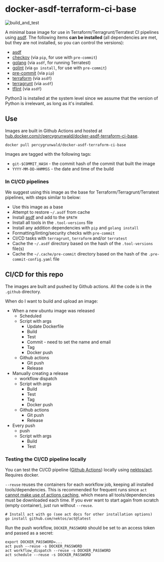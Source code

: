 # docker-asdf-terraform-ci-base

![build_and_test](https://github.com/percygrunwald/docker-asdf-terraform-ci-base/actions/workflows/build_and_test.yml/badge.svg)

A minimal base image for use in Terraform/Terragrunt/Terratest CI pipelines using [asdf](http://asdf-vm.com/). The following items **can be installed** (all dependencies are met, but they are not installed, so you can control the versions):

- [asdf](http://asdf-vm.com/)
- [checkov](https://github.com/bridgecrewio/checkov) (via `pip`, for use with `pre-commit`)
- [golang](https://go.dev/) (via `asdf`, for running Terratest)
- [golint](https://github.com/golang/lint) (via `go install`, for use with `pre-commit`)
- [pre-commit](https://pre-commit.com/) (via `pip`)
- [terraform](https://www.terraform.io/) (via `asdf`)
- [terragrunt](https://terragrunt.gruntwork.io/) (via `asdf`)
- [tflint](https://github.com/terraform-linters/tflint) (via `asdf`)

Python3 is installed at the system level since we assume that the version of Python is irrelevant, as long as it's installed.

## Use

Images are built in Github Actions and hosted at [hub.docker.com/r/percygrunwald/docker-asdf-terraform-ci-base](https://hub.docker.com/r/percygrunwald/docker-asdf-terraform-ci-base).

```
docker pull percygrunwald/docker-asdf-terraform-ci-base
```

Images are tagged with the following tags:

- `git-$COMMIT_HASH` - the commit hash of the commit that built the image
- `YYYY-MM-DD-HHMMSS` - the date and time of the build

### In CI/CD pipelines

We suggest using this image as the base for Terraform/Terragrunt/Terratest pipelines, with steps similar to below:

- Use this image as a base
- Attempt to restore `~/.asdf` from cache
- Install [asdf](http://asdf-vm.com/) and add to the `$PATH`
- Install all tools in the `.tool-versions` file
- Install any addition dependencies with `pip` and `golang install`
- Formatting/linting/security checks with `pre-commit`
- CI/CD tasks with `terragrunt`, `terraform` and/or `terratest`
- Cache the `~/.asdf` directory based on the hash of the `.tool-versions` file(s)
- Cache the  `~/.cache/pre-commit` directory based on the hash of the `.pre-commit-config.yaml` file

## CI/CD for this repo

The images are built and pushed by Github actions. All the code is in the `.github` directory.

When do I want to build and upload an image:

- When a new ubuntu image was released
  - Scheduled
  - Script with args
    - Update Dockerfile
    - Build
    - Test
    - Commit - need to set the name and email
    - Tag
    - Docker push
  - Github actions
    - Git push
    - Release
- Manually creating a release
  - workflow dispatch
  - Script with args
    - Build
    - Test
    - Tag
    - Docker push
  - Github actions
    - Git push
    - Release
- Every push
  - push
  - Script with args
    - Build
    - Test
### Testing the CI/CD pipeline locally

You can test the CI/CD pipeline ([Github Actions](https://docs.github.com/en/actions)) locally using [nektos/act](https://github.com/nektos/act). Requires docker.

`--reuse` reuses the containers for each workflow job, keeping all installed tools/dependencies. This is recommended for frequent runs since `act` [cannot make use of actions caching](https://github.com/nektos/act/issues/285#issuecomment-987550101), which means all tools/dependencies must be downloaded each time. If you ever want to start again from scratch (empty container), just run without `--reuse`.

```
# Install act with go (see act docs for other installation options)
go install github.com/nektos/act@latest
```

Run the push workflow, `DOCKER_PASSWORD` should be set to an access token and passed as a secret:

```
export DOCKER_PASSWORD=...
act push --reuse -s DOCKER_PASSWORD
act workflow_dispatch --reuse -s DOCKER_PASSWORD
act schedule --reuse -s DOCKER_PASSWORD
```
